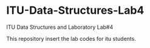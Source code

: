 # ITU-Data-Structures-Lab4
ITU Data Structures and Laboratory Lab#4


This repository insert the lab codes for itu students.
